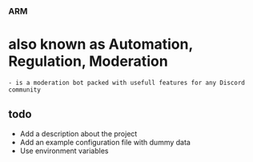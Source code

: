 ### ARM
 # also known as Automation, Regulation, Moderation
    - is a moderation bot packed with usefull features for any Discord community

## todo
- Add a description about the project
- Add an example configuration file with dummy data
- Use environment variables